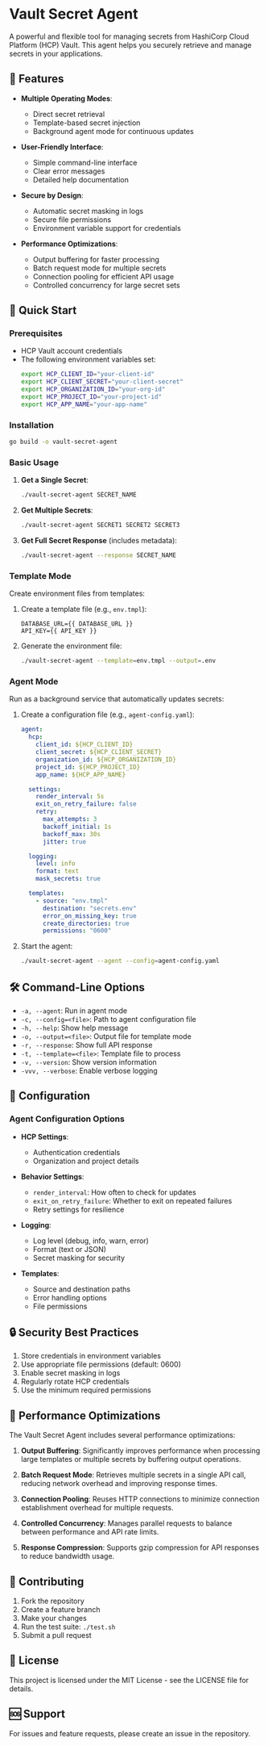 # Vault Secret Agent

A powerful and flexible tool for managing secrets from HashiCorp Cloud Platform (HCP) Vault. This agent helps you securely retrieve and manage secrets in your applications.

## 🌟 Features

- **Multiple Operating Modes**:
  - Direct secret retrieval
  - Template-based secret injection
  - Background agent mode for continuous updates

- **User-Friendly Interface**:
  - Simple command-line interface
  - Clear error messages
  - Detailed help documentation

- **Secure by Design**:
  - Automatic secret masking in logs
  - Secure file permissions
  - Environment variable support for credentials

- **Performance Optimizations**:
  - Output buffering for faster processing
  - Batch request mode for multiple secrets
  - Connection pooling for efficient API usage
  - Controlled concurrency for large secret sets

## 🚀 Quick Start

### Prerequisites

- HCP Vault account credentials
- The following environment variables set:
  ```bash
  export HCP_CLIENT_ID="your-client-id"
  export HCP_CLIENT_SECRET="your-client-secret"
  export HCP_ORGANIZATION_ID="your-org-id"
  export HCP_PROJECT_ID="your-project-id"
  export HCP_APP_NAME="your-app-name"
  ```

### Installation

```bash
go build -o vault-secret-agent
```

### Basic Usage

1. **Get a Single Secret**:
   ```bash
   ./vault-secret-agent SECRET_NAME
   ```

2. **Get Multiple Secrets**:
   ```bash
   ./vault-secret-agent SECRET1 SECRET2 SECRET3
   ```

3. **Get Full Secret Response** (includes metadata):
   ```bash
   ./vault-secret-agent --response SECRET_NAME
   ```

### Template Mode

Create environment files from templates:

1. Create a template file (e.g., `env.tmpl`):
   ```
   DATABASE_URL={{ DATABASE_URL }}
   API_KEY={{ API_KEY }}
   ```

2. Generate the environment file:
   ```bash
   ./vault-secret-agent --template=env.tmpl --output=.env
   ```

### Agent Mode

Run as a background service that automatically updates secrets:

1. Create a configuration file (e.g., `agent-config.yaml`):
   ```yaml
   agent:
     hcp:
       client_id: ${HCP_CLIENT_ID}
       client_secret: ${HCP_CLIENT_SECRET}
       organization_id: ${HCP_ORGANIZATION_ID}
       project_id: ${HCP_PROJECT_ID}
       app_name: ${HCP_APP_NAME}

     settings:
       render_interval: 5s
       exit_on_retry_failure: false
       retry:
         max_attempts: 3
         backoff_initial: 1s
         backoff_max: 30s
         jitter: true

     logging:
       level: info
       format: text
       mask_secrets: true

     templates:
       - source: "env.tmpl"
         destination: "secrets.env"
         error_on_missing_key: true
         create_directories: true
         permissions: "0600"
   ```

2. Start the agent:
   ```bash
   ./vault-secret-agent --agent --config=agent-config.yaml
   ```

## 🛠️ Command-Line Options

- `-a, --agent`: Run in agent mode
- `-c, --config=<file>`: Path to agent configuration file
- `-h, --help`: Show help message
- `-o, --output=<file>`: Output file for template mode
- `-r, --response`: Show full API response
- `-t, --template=<file>`: Template file to process
- `-v, --version`: Show version information
- `-vvv, --verbose`: Enable verbose logging

## 📝 Configuration

### Agent Configuration Options

- **HCP Settings**:
  - Authentication credentials
  - Organization and project details

- **Behavior Settings**:
  - `render_interval`: How often to check for updates
  - `exit_on_retry_failure`: Whether to exit on repeated failures
  - Retry settings for resilience

- **Logging**:
  - Log level (debug, info, warn, error)
  - Format (text or JSON)
  - Secret masking for security

- **Templates**:
  - Source and destination paths
  - Error handling options
  - File permissions

## 🔒 Security Best Practices

1. Store credentials in environment variables
2. Use appropriate file permissions (default: 0600)
3. Enable secret masking in logs
4. Regularly rotate HCP credentials
5. Use the minimum required permissions

## 🚀 Performance Optimizations

The Vault Secret Agent includes several performance optimizations:

1. **Output Buffering**: Significantly improves performance when processing large templates or multiple secrets by buffering output operations.

2. **Batch Request Mode**: Retrieves multiple secrets in a single API call, reducing network overhead and improving response times.

3. **Connection Pooling**: Reuses HTTP connections to minimize connection establishment overhead for multiple requests.

4. **Controlled Concurrency**: Manages parallel requests to balance between performance and API rate limits.

5. **Response Compression**: Supports gzip compression for API responses to reduce bandwidth usage.

## 🤝 Contributing

1. Fork the repository
2. Create a feature branch
3. Make your changes
4. Run the test suite: `./test.sh`
5. Submit a pull request

## 📄 License

This project is licensed under the MIT License - see the LICENSE file for details.

## 🆘 Support

For issues and feature requests, please create an issue in the repository. 